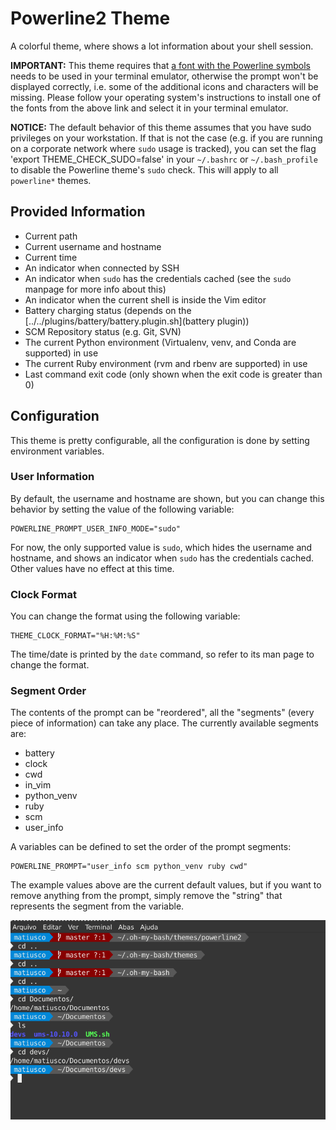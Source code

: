 # Powerline2 Theme

A colorful theme, where shows a lot information about your shell session.

**IMPORTANT:** This theme requires that [a font with the Powerline symbols](https://github.com/powerline/fonts) needs to be used in your terminal emulator, otherwise the prompt won't be displayed correctly, i.e. some of the additional icons and characters will be missing. Please follow your operating system's instructions to install one of the fonts from the above link and select it in your terminal emulator.

**NOTICE:** The default behavior of this theme assumes that you have sudo privileges on your workstation. If that is not the case (e.g. if you are running on a corporate network where `sudo` usage is tracked), you can set the flag 'export THEME_CHECK_SUDO=false' in your `~/.bashrc` or `~/.bash_profile` to disable the Powerline theme's `sudo` check. This will apply to all `powerline*` themes.

## Provided Information

* Current path
* Current username and hostname
* Current time
* An indicator when connected by SSH
* An indicator when `sudo` has the credentials cached (see the `sudo` manpage for more info about this)
* An indicator when the current shell is inside the Vim editor
* Battery charging status (depends on the [../../plugins/battery/battery.plugin.sh](battery plugin))
* SCM Repository status (e.g. Git, SVN)
* The current Python environment (Virtualenv, venv, and Conda are supported) in use
* The current Ruby environment (rvm and rbenv are supported) in use
* Last command exit code (only shown when the exit code is greater than 0)

## Configuration

This theme is pretty configurable, all the configuration is done by setting environment variables.

### User Information

By default, the username and hostname are shown, but you can change this behavior by setting the value of the following variable:

    POWERLINE_PROMPT_USER_INFO_MODE="sudo"

For now, the only supported value is `sudo`, which hides the username and hostname, and shows an indicator when `sudo` has the credentials cached. Other values have no effect at this time.

### Clock Format

You can change the format using the following variable:

    THEME_CLOCK_FORMAT="%H:%M:%S"

The time/date is printed by the `date` command, so refer to its man page to change the format.

### Segment Order

The contents of the prompt can be "reordered", all the "segments" (every piece of information) can take any place. The currently available segments are:

* battery
* clock
* cwd
* in_vim
* python_venv
* ruby
* scm
* user_info

A variables can be defined to set the order of the prompt segments:

    POWERLINE_PROMPT="user_info scm python_venv ruby cwd"

The example values above are the current default values, but if you want to remove anything from the prompt, simply remove the "string" that represents the segment from the variable.


![powerline2 example](https://github.com/Matiusco/oh-my-bash/blob/master/themes/powerline2/powerline2-dark.png)
